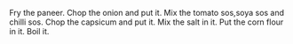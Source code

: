 Fry the paneer.
Chop the onion and put it.
Mix the tomato sos,soya sos and chilli sos.
Chop the capsicum and put it.
Mix the salt in it.
Put the corn flour in it.
Boil it.
